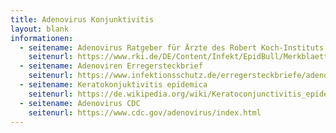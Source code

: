 ```yaml
---
title: Adenovirus Konjunktivitis
layout: blank
informationen:
  - seitename: Adenovirus Ratgeber für Ärzte des Robert Koch-Instituts
    seitenurl: https://www.rki.de/DE/Content/Infekt/EpidBull/Merkblaetter/Ratgeber_Adenovirus_Konjunktivitis.html
  - seitename: Adenoviren Erregersteckbrief
    seitenurl: https://www.infektionsschutz.de/erregersteckbriefe/adenoviren/
  - seitename: Keratokonjuktivitis epidemica
    seitenurl: https://de.wikipedia.org/wiki/Keratoconjunctivitis_epidemica
  - seitename: Adenovirus CDC
    seitenurl: https://www.cdc.gov/adenovirus/index.html
---
```

